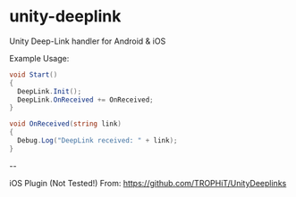 # unity-deeplink
Unity Deep-Link handler for Android &amp; iOS

Example Usage:
```C#
void Start()
{
  DeepLink.Init();
  DeepLink.OnReceived += OnReceived;
}

void OnReceived(string link)
{
  Debug.Log("DeepLink received: " + link);
}
```
--

iOS Plugin (Not Tested!) From: https://github.com/TROPHiT/UnityDeeplinks
